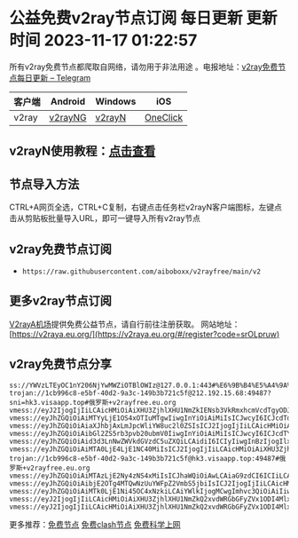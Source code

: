 # 公益免费v2ray节点订阅  每日更新  更新时间 2023-11-17 01:22:57  
所有v2ray免费节点都爬取自网络，请勿用于非法用途 。电报地址：[v2ray免费节点每日更新 – Telegram](https://t.me/s/v2raydailyupdate)

|  客户端  | Android  | Windows  | iOS  |
|  ----  | ----   | ----  |----  |
| v2ray  | [v2rayNG](https://www.v2rayfree.eu.org/post/v2rayNg-tutorial/) | [v2rayN](https://www.v2rayfree.eu.org/post/v2rayN-tutorial/) | [OneClick](https://www.v2rayfree.eu.org/post/oneclick/) |
## v2rayN使用教程：[点击查看](https://www.v2rayfree.eu.org/post/v2rayN-tutorial/) 

## 节点导入方法  
CTRL+A网页全选，CTRL+C复制，右键点击任务栏v2rayN客户端图标，左键点击从剪贴板批量导入URL，即可一键导入所有v2ray节点  
## v2ray免费节点订阅  
- `https://raw.githubusercontent.com/aiboboxx/v2rayfree/main/v2`  
## 更多v2ray节点订阅  
[V2rayA机场](https://v2raya.eu.org/#/register?code=srOLpruw)提供免费公益节点，请自行前往注册获取。
网站地址：[https://v2raya.eu.org/](https://v2raya.eu.org/#/register?code=srOLpruw)

## v2ray免费节点分享
```  
ss://YWVzLTEyOC1nY206NjYwMWZiOTBlOWIz@127.0.0.1:443#%E6%9B%B4%E5%A4%9A%E5%85%8D%E8%B4%B9%E8%8A%82%E7%82%B9%3Ahttps%3A%2F%2Fv2raya.eu.org%2F
trojan://1cb996c8-e5bf-40d2-9a3c-149b3b721c5f@212.192.15.68:49487?sni=hk3.visaapp.top#俄罗斯+v2rayfree.eu.org
vmess://eyJ2IjogIjIiLCAicHMiOiAiXHU3ZjhlXHU1NmZkIENsb3VkRmxhcmVcdTgyODJcdTcwYjkiLCAiYWRkIjogImh5dHJvbi5pbyIsICJwb3J0IjogIjgwODAiLCAiaWQiOiAiMDEwYzI2NWYtNTQ1NS00MTQxLWNhMjMtNGQ2OTM1N2RlZDBkIiwgImFpZCI6ICIwIiwgInNjeSI6ICJhdXRvIiwgIm5ldCI6ICJ3cyIsICJ0eXBlIjogIm5vbmUiLCAiaG9zdCI6ICJha3R3LmRhb3poYW5nLmxvdmUiLCAicGF0aCI6ICIvIiwgInRscyI6ICIiLCAic25pIjogIiIsICJhbHBuIjogIiJ9
vmess://eyJhZGQiOiAiMTYyLjE1OS4xOTIuMTgwIiwgInYiOiAiMiIsICJwcyI6ICJcdTdmOGVcdTU2ZmQgQ2xvdWRGbGFyZVx1ODI4Mlx1NzBiOSIsICJwb3J0IjogNDQzLCAiaWQiOiAiNWYyZWE1MzEtMjllNC00ODM2LWM2MGEtYTczOWI4ZTZiMGEzIiwgImFpZCI6ICIwIiwgIm5ldCI6ICJ3cyIsICJ0eXBlIjogIiIsICJob3N0IjogImtpbmcudHVyYm8wMjEubGluayIsICJwYXRoIjogIi81ZjJlYTUzMS0yOWU0LTQ4MzYtYzYwYS1hNzM5YjhlNmIwYTMiLCAidGxzIjogInRscyJ9
vmess://eyJhZGQiOiAiaXJhbjAxLmJpcWliYW8uc2l0ZSIsICJ2IjogIjIiLCAicHMiOiAiXHU3ZjhlXHU1NmZkIENsb3VkRmxhcmVcdTgyODJcdTcwYjkiLCAicG9ydCI6IDIwNTIsICJpZCI6ICI4OTk5ODYzNi1jZWEyLTQxYTQtODYwNC0zNDY1NWZiYmM2ZDciLCAiYWlkIjogIjAiLCAibmV0IjogIndzIiwgInR5cGUiOiAiIiwgImhvc3QiOiAiZGUyLmJpcWliYW8uc2l0ZSIsICJwYXRoIjogIi9wdWJsaWMiLCAidGxzIjogIiIsICJzbmkiOiAiIiwgImFscG4iOiAiIiwgImZwIjogIiIsICJzY3kiOiAiIn0=
vmess://eyJhZGQiOiAibGl2ZS5rb3pvb20ubmV0IiwgInYiOiAiMiIsICJwcyI6ICJcdTY1ZTVcdTY3MmMgXHU0ZTFjXHU0ZWFjRmFzdGx5XHU4MjgyXHU3MGI5IiwgInBvcnQiOiA4MCwgImlkIjogIjZlNzkxMWVmLWUwNjQtNDRjYS1lNWY2LWM3NmMwZDdkYjI4OCIsICJhaWQiOiAiMCIsICJuZXQiOiAid3MiLCAidHlwZSI6ICIiLCAiaG9zdCI6ICJrcnNob3Vlci5jb20iLCAicGF0aCI6ICIvQGJsdWUtWW91dHViZSIsICJ0bHMiOiAiIn0=
vmess://eyJhZGQiOiAid3d3LnNwZWVkdGVzdC5uZXQiLCAidiI6ICIyIiwgInBzIjogIlx1N2Y4ZVx1NTZmZCBDbG91ZEZsYXJlXHU4MjgyXHU3MGI5IiwgInBvcnQiOiA0NDMsICJpZCI6ICIwM2ZjYzYxOC1iOTNkLTY3OTYtNmFlZC04YTM4Yzk3NWQ1ODEiLCAiYWlkIjogIjAiLCAibmV0IjogIndzIiwgInR5cGUiOiAiIiwgImhvc3QiOiAiZWRlZW4ubWFrZXVwIiwgInBhdGgiOiAibGlua3Z3cyIsICJ0bHMiOiAidGxzIiwgInNuaSI6ICIiLCAiYWxwbiI6ICIiLCAiZnAiOiAiIiwgInNjeSI6ICIifQ==
vmess://eyJhZGQiOiAiMTA0LjE4LjE1NC40MiIsICJ2IjogIjIiLCAicHMiOiAiXHU3ZjhlXHU1NmZkIENsb3VkRmxhcmVcdTgyODJcdTcwYjkiLCAicG9ydCI6IDQ0MywgImlkIjogImQ4ZDM0ODJlLTZkNTgtNGU4Ni1iODcwLWU3ZmJlODkzZDhiOSIsICJhaWQiOiAiMCIsICJuZXQiOiAid3MiLCAidHlwZSI6ICIiLCAiaG9zdCI6ICJkSUdJa0FsQS5PTmxJTmV2aVNpb05zVG9yZS5zSVRFIiwgInBhdGgiOiAiLyIsICJ0bHMiOiAidGxzIiwgInNuaSI6ICIiLCAiYWxwbiI6ICIiLCAiZnAiOiAiIiwgInNjeSI6ICIifQ==
trojan://1cb996c8-e5bf-40d2-9a3c-149b3b721c5f@hk3.visaapp.top:49487#俄罗斯+v2rayfree.eu.org
vmess://eyJhZGQiOiAiMTAzLjE2Ny4zNS4xMiIsICJhaWQiOiAwLCAiaG9zdCI6ICIiLCAiaWQiOiAiNzgxYWRmODctMGFmYS00MjBjLTg3NWYtODc5MTYyYTJiY2UxIiwgIm5ldCI6ICJ3cyIsICJwYXRoIjogIi92bWVzcyIsICJwb3J0IjogODAsICJwcyI6ICJcdTRlOWFcdTU5MmFcdTU3MzBcdTUzM2EgIDEiLCAidGxzIjogIiIsICJ0eXBlIjogImF1dG8iLCAic2VjdXJpdHkiOiAiYXV0byIsICJza2lwLWNlcnQtdmVyaWZ5IjogdHJ1ZSwgInNuaSI6ICIifQ==
vmess://eyJhZGQiOiAibjE2OTg4MTQwNzUuYWFpZ2VmbS5jbiIsICJ2IjogIjIiLCAicHMiOiAiXHU5OTk5XHU2ZTJmXHU5NjNmXHU5MWNjXHU0ZTkxIDIiLCAicG9ydCI6IDQ0MywgImlkIjogImY1ZDFlNjM4LWY3OGQtNGUxYi05MGFmLWNjNzk0NGVhMmRlMCIsICJhaWQiOiAiMCIsICJuZXQiOiAid3MiLCAidHlwZSI6ICIiLCAiaG9zdCI6ICJuMTY5ODgxNDA3NS5hYWlnZWZtLmNuIiwgInBhdGgiOiAiLyIsICJ0bHMiOiAidGxzIn0=
vmess://eyJhZGQiOiAiMTk0LjE1Ni45OC4xNzkiLCAiYWlkIjogMCwgImhvc3QiOiAiIiwgImlkIjogIjA4NTViNDEwLTBlOTYtNGQwYS05YjZlLTgwODMwZWRlYzQ2MiIsICJuZXQiOiAidGNwIiwgInBhdGgiOiAiIiwgInBvcnQiOiA4MCwgInBzIjogIlx1OTk5OVx1NmUyZkFEQ0RBVEFcdTY1NzBcdTYzNmVcdTRlMmRcdTVmYzMgMyIsICJ0bHMiOiAiIiwgInR5cGUiOiAiYXV0byIsICJzZWN1cml0eSI6ICJhdXRvIiwgInNraXAtY2VydC12ZXJpZnkiOiB0cnVlLCAic25pIjogIiJ9
vmess://eyJ2IjogIjIiLCAicHMiOiAiXHU3ZjhlXHU1NmZkQ2xvdWRGbGFyZVx1ODI4Mlx1NzBiOSA0IiwgImFkZCI6ICJjYzMuc2hhYmlqaWNoYW5nLmNvbSIsICJwb3J0IjogIjgwIiwgImlkIjogImM0NTg2OTVkLTY5MDgtNDVjMy05NTEyLWUwYzQ2NDE4NDU0YyIsICJhaWQiOiAiMCIsICJzY3kiOiAiYXV0byIsICJuZXQiOiAid3MiLCAidHlwZSI6ICJub25lIiwgImhvc3QiOiAiY2MzLnNoYWJpamljaGFuZy5jb20iLCAicGF0aCI6ICIvIiwgInRscyI6ICIiLCAic25pIjogIiIsICJhbHBuIjogIiJ9
vmess://eyJ2IjogIjIiLCAicHMiOiAiXHU3ZjhlXHU1NmZkQ2xvdWRGbGFyZVx1ODI4Mlx1NzBiOSA1IiwgImFkZCI6ICJtbDIuc2hhYmlqaWNoYW5nLmNvbSIsICJwb3J0IjogIjgwIiwgImlkIjogIjEwZWEzYjJhLWI2MTUtNDVmMS1iMWI3LWM2MmJhZmU4YzgwYyIsICJhaWQiOiAiMCIsICJzY3kiOiAiYXV0byIsICJuZXQiOiAid3MiLCAidHlwZSI6ICJub25lIiwgImhvc3QiOiAiIiwgInBhdGgiOiAiLyIsICJ0bHMiOiAiIiwgInNuaSI6ICIiLCAiYWxwbiI6ICIifQ==

```

更多推荐：[免费节点](https://clashgithub.com)  [免费clash节点](https://github.com/aiboboxx/clashfree)  [免费科学上网](https://github.com/aiboboxx/kexueshangwang)